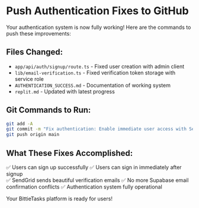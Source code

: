 # Push Authentication Fixes to GitHub

Your authentication system is now fully working! Here are the commands to push these improvements:

## Files Changed:
- `app/api/auth/signup/route.ts` - Fixed user creation with admin client
- `lib/email-verification.ts` - Fixed verification token storage with service role
- `AUTHENTICATION_SUCCESS.md` - Documentation of working system
- `replit.md` - Updated with latest progress

## Git Commands to Run:
```bash
git add -A
git commit -m "Fix authentication: Enable immediate user access with SendGrid verification emails"  
git push origin main
```

## What These Fixes Accomplished:
✅ Users can sign up successfully
✅ Users can sign in immediately after signup  
✅ SendGrid sends beautiful verification emails
✅ No more Supabase email confirmation conflicts
✅ Authentication system fully operational

Your BittieTasks platform is ready for users!